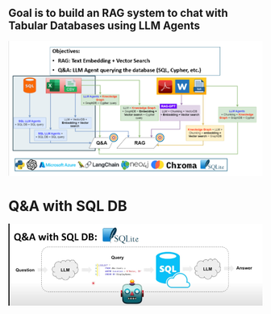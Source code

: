 ## Goal is to build an RAG system to chat with Tabular Databases using LLM Agents

![project goal](https://github.com/Younes-Piro/RAG_Databases/blob/main/goal.PNG?raw=true)

# Q&A with SQL DB

![q&a with SQL DB](https://github.com/Younes-Piro/RAG_Databases/blob/main/q&a_with_sql_DB.PNG?raw=true)